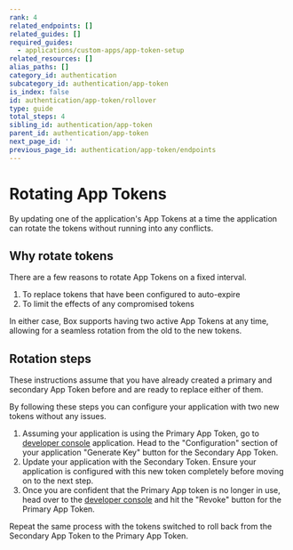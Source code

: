 ```yaml
---
rank: 4
related_endpoints: []
related_guides: []
required_guides:
  - applications/custom-apps/app-token-setup
related_resources: []
alias_paths: []
category_id: authentication
subcategory_id: authentication/app-token
is_index: false
id: authentication/app-token/rollover
type: guide
total_steps: 4
sibling_id: authentication/app-token
parent_id: authentication/app-token
next_page_id: ''
previous_page_id: authentication/app-token/endpoints
---
```


# Rotating App Tokens

By updating one of the application's App Tokens at a time the application can
rotate the tokens without running into any conflicts.

## Why rotate tokens

There are a few reasons to rotate App Tokens on a fixed interval.

1. To replace tokens that have been configured to auto-expire
2. To limit the effects of any compromised tokens

In either case, Box supports having two active App Tokens at any time, allowing
for a seamless rotation from the old to the new tokens.

## Rotation steps

These instructions assume that you have already created a primary and secondary
App Token before and are ready to replace either of them.

By following these steps you can configure your application with two new tokens
without any issues.

1. Assuming your application is using the Primary App Token, go to [developer
console][console] application. Head to the "Configuration" section of your
application "Generate Key" button for the Secondary App Token.
2. Update your application with the Secondary Token. Ensure your application is
configured with this new token completely before moving on to the next step.
3. Once you are confident that the Primary App token is no longer in use, head
over to the  [developer console][console] and hit the "Revoke" button for the
Primary App Token.

<Message>

Repeat the same process with the tokens switched to roll back from the
Secondary App Token to the Primary App Token.

</Message>

[console]: https://app.box.com/developers/console
